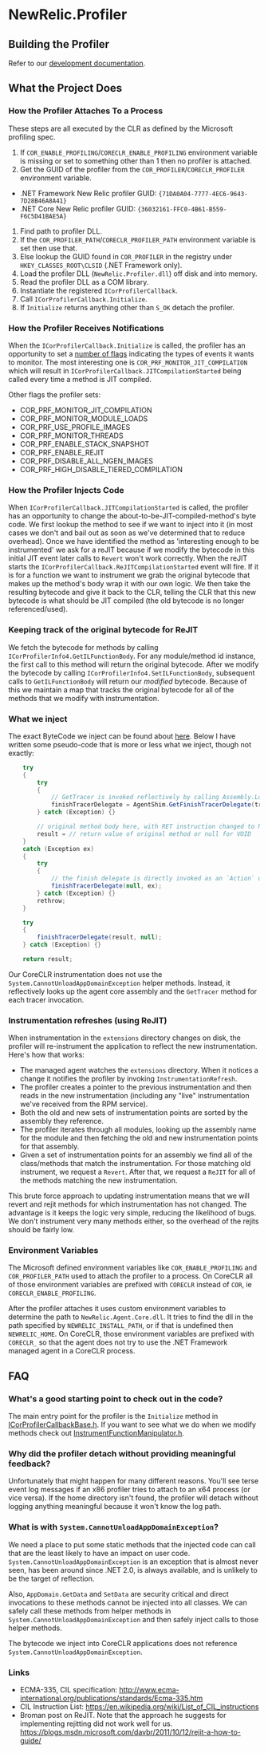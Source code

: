 # NewRelic.Profiler

## Building the Profiler

Refer to our [development documentation](../../../../docs/development.md#profilersln).

## What the Project Does

### How the Profiler Attaches To a Process

These steps are all executed by the CLR as defined by the Microsoft profiling spec.

1. If `COR_ENABLE_PROFILING`/`CORECLR_ENABLE_PROFILING` environment variable is missing or set to something other than 1 then no profiler is attached.
1. Get the GUID of the profiler from the `COR_PROFILER`/`CORECLR_PROFILER` environment variable.
 * .NET Framework New Relic profiler GUID: `{71DA0A04-7777-4EC6-9643-7D28B46A8A41}`
 * .NET Core New Relic profiler GUID: `{36032161-FFC0-4B61-B559-F6C5D41BAE5A}`
1. Find path to profiler DLL.
 1. If the `COR_PROFILER_PATH`/`CORECLR_PROFILER_PATH` environment variable is set then use that.
 1. Else lookup the GUID found in `COR_PROFILER` in the registry under `HKEY_CLASSES_ROOT\CLSID` (.NET Framework only).
1. Load the profiler DLL (`NewRelic.Profiler.dll`) off disk and into memory.
1. Read the profiler DLL as a COM library.
1. Instantiate the registered `ICorProfilerCallback`.
1. Call `ICorProfilerCallback.Initialize`.
 1. If `Initialize` returns anything other than `S_OK` detach the profiler.

### How the Profiler Receives Notifications

When the `ICorProfilerCallback.Initialize` is called, the profiler has an opportunity to set a [number of flags](https://docs.microsoft.com/en-us/dotnet/framework/unmanaged-api/profiling/cor-prf-monitor-enumeration) indicating the types of events it wants to monitor.  The most interesting one is `COR_PRF_MONITOR_JIT_COMPILATION` which will result in `ICorProfilerCallback.JITCompilationStarted` being called every time a method is JIT compiled.

Other flags the profiler sets:
* COR_PRF_MONITOR_JIT_COMPILATION
* COR_PRF_MONITOR_MODULE_LOADS
* COR_PRF_USE_PROFILE_IMAGES
* COR_PRF_MONITOR_THREADS
* COR_PRF_ENABLE_STACK_SNAPSHOT
* COR_PRF_ENABLE_REJIT
* COR_PRF_DISABLE_ALL_NGEN_IMAGES
* COR_PRF_HIGH_DISABLE_TIERED_COMPILATION

### How the Profiler Injects Code

When `ICorProfilerCallback.JITCompilationStarted` is called, the profiler has an opportunity to change the about-to-be-JIT-compiled-method's byte code.  We first lookup the method to see if we want to inject into it (in most cases we don't and bail out as soon as we've determined that to reduce overhead).  Once we have identified the method as 'interesting enough to be instrumented' we ask for a reJIT because if we modify the bytecode in this initial JIT event later calls to `Revert` won't work correctly.  When the reJIT starts the `ICorProfilerCallback.ReJITCompilationStarted` event will fire.  If it is for a function we want to instrument we grab the original bytecode that makes up the method's body wrap it with our own logic.  We then take the resulting bytecode and give it back to the CLR, telling the CLR that this new bytecode is
what should be JIT compiled (the old bytecode is no longer referenced/used).

### Keeping track of the original bytecode for ReJIT

We fetch the bytecode for methods by calling `ICorProfilerInfo4.GetILFunctionBody`.  For any module/method id instance, the first call to this method will return the original bytecode.  After we modify the bytecode by calling `ICorProfilerInfo4.SetILFunctionBody`, subsequent calls to `GetILFunctionBody` will return our _modified_ bytecode.  Because of this we maintain a map that tracks the original bytecode for all of the methods that we modify with instrumentation.

### What we inject

The exact ByteCode we inject can be found about [here](MethodRewriter/FunctionManipulator.h).  Below I have written some pseudo-code that is more or less what we inject, though not exactly:
```cs
	try
	{
		try
		{
			// GetTracer is invoked reflectively by calling Assembly.LoadFrom(path), Type.GetMethod(..)
			finishTracerDelegate = AgentShim.GetFinishTracerDelegate(tracerFactoryName, tracerFactoryArgs, metricName, assemblyName, type, typeName, functionName, argumentSignatureString, this, /*<object[] of instrumented method's parameters>*/);
		} catch (Exception) {}

		// original method body here, with RET instruction changed to NOP
		result = // return value of original method or null for VOID
	}
	catch (Exception ex)
	{
		try
		{
			// the finish delegate is directly invoked as an `Action` delegate if the CLR > 2
			finishTracerDelegate(null, ex);
		} catch (Exception) {}
		rethrow;
	}

	try
	{
		finishTracerDelegate(result, null);
	} catch (Exception) {}

	return result;
```

Our CoreCLR instrumentation does not use the `System.CannotUnloadAppDomainException` helper methods.  Instead, it reflectively looks up
the agent core assembly and the `GetTracer` method for each tracer invocation.

### Instrumentation refreshes (using ReJIT)

When instrumentation in the `extensions` directory changes on disk, the profiler will re-instrument the application to reflect the new instrumentation.  Here's how that works:

 * The managed agent watches the `extensions` directory.  When it notices a change it notifies the profiler by invoking `InstrumentationRefresh`.
 * The profiler creates a pointer to the previous instrumentation and then reads in the new instrumentation (including any "live" instrumentation we've received from the RPM service).
 * Both the old and new sets of instrumentation points are sorted by the assembly they reference.
 * The profiler iterates through all modules, looking up the assembly name for the module and then fetching the old and new instrumentation points for that assembly.
 * Given a set of instrumentation points for an assembly we find all of the class/methods that match the instrumentation.  For those matching old instrument, we request a `Revert`.  After that, we request a `ReJIT` for all of the methods matching the new instrumentation.

 This brute force approach to updating instrumentation means that we will revert and rejit methods for which instrumentation has not changed.  The advantage is it keeps the logic very simple, reducing the likelihood of bugs.  We don't instrument very many methods either, so the overhead of the rejits should be fairly low.

### Environment Variables

The Microsoft defined environment variables like `COR_ENABLE_PROFILING` and `COR_PROFILER_PATH` used to attach the profiler to a process.  On CoreCLR all of those environment variables are prefixed with `CORECLR` instead of `COR`, ie `CORECLR_ENABLE_PROFILING`.

After the profiler attaches it uses custom environment variables to determine the path to `NewRelic.Agent.Core.dll`.  It tries to find the dll in the path specified by `NEWRELIC_INSTALL_PATH`, or if that is undefined then `NEWRELIC_HOME`.  On CoreCLR, those environment variables are prefixed with `CORECLR_` so that the agent does not try to use the .NET Framework managed agent in a CoreCLR process.

## FAQ

### What's a good starting point to check out in the code?

The main entry point for the profiler is the `Initialize` method in [ICorProfilerCallbackBase.h](Profiler/ICorProfilerCallbackBase.h).  If you want to see what we do when we modify methods check out [InstrumentFunctionManipulator.h](MethodRewriter/InstrumentFunctionManipulator.h).

### Why did the profiler detach without providing meaningful feedback?

Unfortunately that might happen for many different reasons.  You'll see terse event log messages if an x86 profiler tries to attach to an x64 process (or vice versa).  If the home directory isn't found, the profiler will detach without logging anything meaningful because it won't know the log path.

### What is with `System.CannotUnloadAppDomainException`?

We need a place to put some static methods that the injected code can call that are the least likely to have an impact on user code.  `System.CannotUnloadAppDomainException` is an exception that is almost never seen, has been around since .NET 2.0, is always available, and is unlikely to be the target of reflection.

Also, `AppDomain.GetData` and `SetData` are security critical and direct invocations to these methods cannot be injected into all classes.  We can safely call these methods from helper methods in `System.CannotUnloadAppDomainException` and then safely inject calls to those helper methods.

The bytecode we inject into CoreCLR applications does not reference `System.CannotUnloadAppDomainException`.

### Links

* ECMA-335, CIL specification: http://www.ecma-international.org/publications/standards/Ecma-335.htm
* CIL Instruction List: https://en.wikipedia.org/wiki/List_of_CIL_instructions
* Broman post on ReJIT.  Note that the approach he suggests for implementing rejitting did not work well for us.  https://blogs.msdn.microsoft.com/davbr/2011/10/12/rejit-a-how-to-guide/
